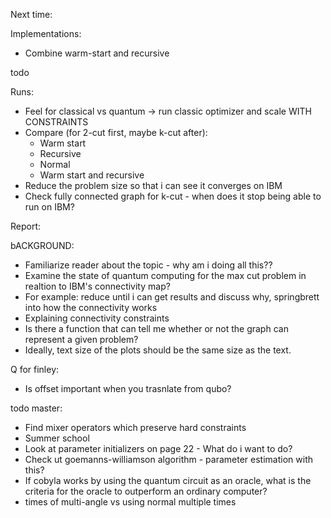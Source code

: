 Next time:




Implementations:

- Combine warm-start and recursive

todo

Runs: 
- Feel for classical vs quantum -> run classic optimizer and scale WITH CONSTRAINTS
- Compare (for 2-cut first, maybe k-cut after):
    - Warm start
    - Recursive
    - Normal
    - Warm start and recursive
- Reduce the problem size so that i can see it converges on IBM
- Check fully connected graph for k-cut - when does it stop being able to run on IBM?

Report:

bACKGROUND: 
- Familiarize reader about the topic - why am i doing all this??
- Examine the state of quantum computing for the max cut problem in realtion to IBM's connectivity map?
- For example: reduce until i can get results and discuss why, springbrett into how the connectivity works
- Explaining connectivity constraints
- Is there a function that can tell me whether or not the graph can represent a given problem?
- Ideally, text size of the plots should be the same size as the text.

Q for finley:
- Is offset important when you trasnlate from qubo?

todo master:
- Find mixer operators which preserve hard constraints
- Summer school
- Look at parameter initializers on page 22 - What do i want to do?
- Check ut goemanns-williamson algorithm  - parameter estimation with this?
- If cobyla works by using the quantum circuit as an oracle, what is the criteria for the oracle to outperform an ordinary computer?
- times of multi-angle vs using normal multiple times

